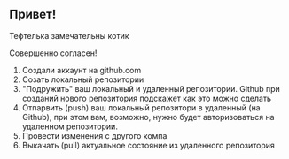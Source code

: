 ## Привет!

Тефтелька замечательны котик

Совершенно согласен!

1. Создали аккаунт на github.com
2. Созать локальный репозитории
3. "Подружить" ваш локальный и удаленный репозитории. Github при созданий нового репозитория подскажет как это можно сделать
4. Отпарвить (push) ваш локальный репозитори в удаленный (на Github), при этом вам, возможно, нужно будет авторизоваться на удаленном репозитории.
5. Провести изменения с другого компа
6. Выкачать (pull) актуальное состояние из удаленного репозитория
